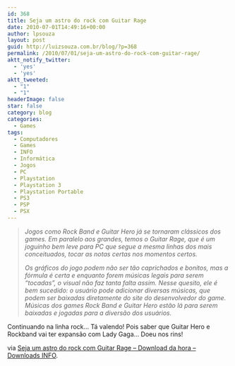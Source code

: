 ```yaml
---
id: 368
title: Seja um astro do rock com Guitar Rage
date: 2010-07-01T14:49:16+00:00
author: lpsouza
layout: post
guid: http://luizsouza.com.br/blog/?p=368
permalink: /2010/07/01/seja-um-astro-do-rock-com-guitar-rage/
aktt_notify_twitter:
  - 'yes'
  - 'yes'
aktt_tweeted:
  - "1"
  - "1"
headerImage: false
star: false
category: blog
categories:
  - Games
tags:
  - Computadores
  - Games
  - INFO
  - Informática
  - Jogos
  - PC
  - Playstation
  - Playstation 3
  - Playstation Portable
  - PS3
  - PSP
  - PSX
---
```

> _Jogos como Rock Band e Guitar Hero já se tornaram clássicos dos games. Em paralelo aos grandes, temos o Guitar Rage, que é um joguinho bem leve para PC que segue a mesma linhas dos mais conceituados, tocar as notas certas nos momentos certos._
> 
> _Os gráficos do jogo podem não ser tão caprichados e bonitos, mas a fórmula é certa e enquanto forem músicas legais para serem “tocadas”, o visual não faz tanta falta assim. Nesse quesito, ele é bem sucedido: o usuário pode adicionar diversas músicas, que podem ser baixadas diretamente do site do desenvolvedor do game. Músicas dos games Rock Band e Guitar Hero estão lá para serem baixadas e jogadas para a diversão dos usuários._

Continuando na linha rock&#8230; Tá valendo! Pois saber que Guitar Hero e Rockband vai ter expansão com Lady Gaga&#8230; Doeu nos rins!

via [Seja um astro do rock com Guitar Rage &#8211; Download da hora &#8211; Downloads INFO](http://info.abril.com.br/downloaddahora/games/seja-um-astro-do-rock-com-guitar-rage.shtml).